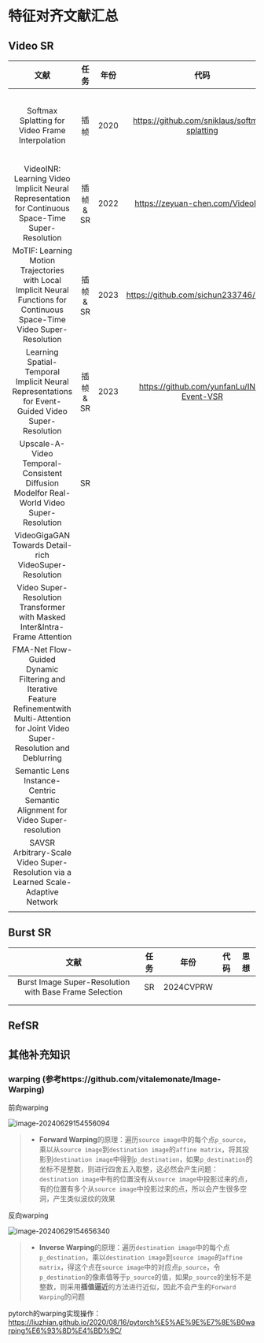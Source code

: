 # 特征对齐文献汇总

## Video SR

|                             文献                             |   任务   | 年份 |                     代码                      |                          思想                           |
| :----------------------------------------------------------: | :------: | :--: | :-------------------------------------------: | :-----------------------------------------------------: |
|       Softmax Splatting for Video Frame Interpolation        |   插帧   | 2020 | https://github.com/sniklaus/softmax-splatting |  利用前向warping 和反向warping。（Softmax Splatting）   |
| VideoINR: Learning Video Implicit Neural Representation for Continuous Space-Time Super-Resolution | 插帧& SR | 2022 |       https://zeyuan-chen.com/VideoINR/       |               利用隐式神经表示来估计光流                |
| MoTIF: Learning Motion Trajectories with Local Implicit Neural Functions for Continuous Space-Time Video Super-Resolution | 插帧& SR | 2023 |     https://github.com/sichun233746/MoTIF     | 利用光流来前向warping和反向warping以及Softmax Splatting |
| Learning Spatial-Temporal Implicit Neural Representations for Event-Guided Video Super-Resolution | 插帧& SR | 2023 |   https://github.com/yunfanLu/INR-Event-VSR   |                                                         |
| Upscale-A-Video Temporal-Consistent Diffusion Modelfor Real-World Video Super-Resolution |    SR    |      |                                               |                                                         |
|    VideoGigaGAN Towards Detail-rich VideoSuper-Resolution    |          |      |                                               |                                                         |
| Video Super-Resolution Transformer with Masked Inter&Intra-Frame Attention |          |      |                                               |                                                         |
| FMA-Net Flow-Guided Dynamic Filtering and Iterative Feature Refinementwith Multi-Attention for Joint Video Super-Resolution and Deblurring |          |      |                                               |                                                         |
| Semantic Lens Instance-Centric Semantic Alignment for Video Super-resolution |          |      |                                               |                                                         |
| SAVSR Arbitrary-Scale Video Super-Resolution via a Learned Scale-Adaptive Network |          |      |                                               |                                                         |
|                                                              |          |      |                                               |                                                         |



## Burst SR

|                          文献                          | 任务 |   年份    | 代码 | 思想 |
| :----------------------------------------------------: | :--: | :-------: | ---- | :--: |
| Burst Image Super-Resolution with Base Frame Selection |  SR  | 2024CVPRW |      |      |
|                                                        |      |           |      |      |
|                                                        |      |           |      |      |



## RefSR





































## 其他补充知识

### warping (参考https://github.com/vitalemonate/Image-Warping)

前向warping

![image-20240629154556094](C:\Users\Administrator\AppData\Roaming\Typora\typora-user-images\image-20240629154556094.png)

> - **Forward Warping**的原理：遍历`source image`中的每个点`p_source`，乘以从`source image`到`destination image`的`affine matrix`，将其投影到`destination image`中得到`p_destination`，如果`p_destination`的坐标不是整数，则进行四舍五入取整，这必然会产生问题：`destination image`中有的位置没有从`source image`中投影过来的点，有的位置有多个从`source image`中投影过来的点，所以会产生很多空洞，产生类似波纹的效果

反向warping

![image-20240629154656340](C:\Users\Administrator\AppData\Roaming\Typora\typora-user-images\image-20240629154656340.png)

> - **Inverse Warping**的原理：遍历`destination image`中的每个点`p_destination`，乘以`destination image`到`source image`的`affine matrix`，得这个点在`source image`中的对应点`p_source`，令`p_destination`的像素值等于`p_source`的值，如果`p_source`的坐标不是整数，则采用**插值逼近**的方法进行近似，因此不会产生的`Forward Warping`的问题

pytorch的warping实现操作：https://liuzhian.github.io/2020/08/16/pytorch%E5%AE%9E%E7%8E%B0warping%E6%93%8D%E4%BD%9C/
